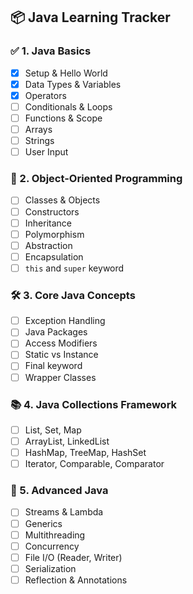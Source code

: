 
## 📦 Java Learning Tracker

### ✅ 1. Java Basics
- [x] Setup & Hello World
- [x] Data Types & Variables
- [x] Operators
- [ ] Conditionals & Loops
- [ ] Functions & Scope
- [ ] Arrays
- [ ] Strings
- [ ] User Input

### 🧱 2. Object-Oriented Programming
- [ ] Classes & Objects
- [ ] Constructors
- [ ] Inheritance
- [ ] Polymorphism
- [ ] Abstraction
- [ ] Encapsulation
- [ ] `this` and `super` keyword

### 🛠 3. Core Java Concepts
- [ ] Exception Handling
- [ ] Java Packages
- [ ] Access Modifiers
- [ ] Static vs Instance
- [ ] Final keyword
- [ ] Wrapper Classes

### 📚 4. Java Collections Framework
- [ ] List, Set, Map
- [ ] ArrayList, LinkedList
- [ ] HashMap, TreeMap, HashSet
- [ ] Iterator, Comparable, Comparator

### 🚀 5. Advanced Java
- [ ] Streams & Lambda
- [ ] Generics
- [ ] Multithreading
- [ ] Concurrency
- [ ] File I/O (Reader, Writer)
- [ ] Serialization
- [ ] Reflection & Annotations
